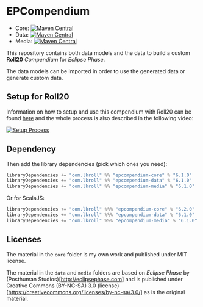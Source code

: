 # EPCompendium

- Core: [![Maven Central](https://img.shields.io/maven-central/v/com.lkroll/epcompendium-core_2.13)](https://search.maven.org/artifact/com.lkroll/epcompendium-core_2.13)
- Data: [![Maven Central](https://img.shields.io/maven-central/v/com.lkroll/epcompendium-data_2.13)](https://search.maven.org/artifact/com.lkroll/epcompendium-data_2.13)
- Media: [![Maven Central](https://img.shields.io/maven-central/v/com.lkroll/epcompendium-media_2.13)](https://search.maven.org/artifact/com.lkroll/epcompendium-media_2.13)


This repository contains both data models and the data to build a custom **Roll20** *Compendium* for *Eclipse Phase*.

The data models can be imported in order to use the generated data or generate custom data.

## Setup for Roll20

Information on how to setup and use this compendium with Roll20 can be found [here](https://github.com/Bathtor/EPSheet/blob/master/script/README.md) and the whole process is also described in the following video:

[![Setup Process](https://img.youtube.com/vi/tnlJzZd1yF0/0.jpg)](https://www.youtube.com/watch?v=tnlJzZd1yF0)

## Dependency

Then add the library dependencies (pick which ones you need):
```scala
libraryDependencies += "com.lkroll" %% "epcompendium-core" % "6.1.0"
libraryDependencies += "com.lkroll" %% "epcompendium-data" % "6.1.0"
libraryDependencies += "com.lkroll" %% "epcompendium-media" % "6.1.0"
```
Or for ScalaJS:
```scala
libraryDependencies += "com.lkroll" %%% "epcompendium-core" % "6.2.0"
libraryDependencies += "com.lkroll" %%% "epcompendium-data" % "6.1.0"
libraryDependencies += "com.lkroll" %%% "epcompendium-media" % "6.1.0"
```

## Licenses
The material in the `core` folder is my own work and published under MIT license.

The material in the `data` and `media` folders are based on *Eclipse Phase* by (Posthuman Studios)[http://eclipsephase.com] and is published under Creative Commons (BY-NC-SA) 3.0 (license)[https://creativecommons.org/licenses/by-nc-sa/3.0/] as is the original material.
